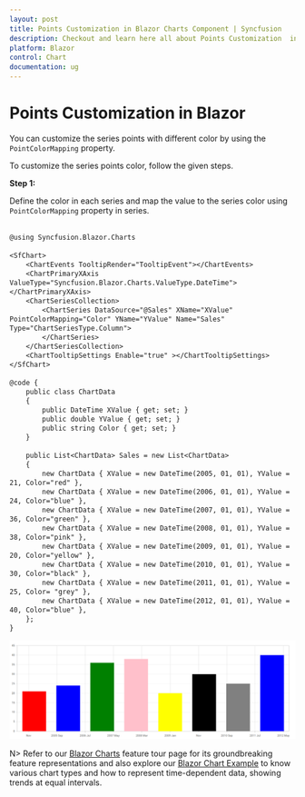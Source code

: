 ```yaml
---
layout: post
title: Points Customization in Blazor Charts Component | Syncfusion
description: Checkout and learn here all about Points Customization  in Syncfusion Blazor Charts component and more.
platform: Blazor
control: Chart
documentation: ug
---
```

<!-- markdownlint-disable MD036 -->
# Points Customization in Blazor

You can customize the series points with different color by using the ``PointColorMapping`` property.

To customize the series points color, follow the given steps.

**Step 1:**

Define the color in each series and map the value to the series color using ``PointColorMapping`` property in series.

```cshtml

@using Syncfusion.Blazor.Charts                 

<SfChart>
    <ChartEvents TooltipRender="TooltipEvent"></ChartEvents>
    <ChartPrimaryXAxis ValueType="Syncfusion.Blazor.Charts.ValueType.DateTime"></ChartPrimaryXAxis>
    <ChartSeriesCollection>
        <ChartSeries DataSource="@Sales" XName="XValue" PointColorMapping="Color" YName="YValue" Name="Sales" Type="ChartSeriesType.Column">
        </ChartSeries>
    </ChartSeriesCollection>
    <ChartTooltipSettings Enable="true" ></ChartTooltipSettings>
</SfChart>

@code {
    public class ChartData
    {
        public DateTime XValue { get; set; }
        public double YValue { get; set; }
        public string Color { get; set; }
    }

    public List<ChartData> Sales = new List<ChartData>
    {
        new ChartData { XValue = new DateTime(2005, 01, 01), YValue = 21, Color="red" },
        new ChartData { XValue = new DateTime(2006, 01, 01), YValue = 24, Color="blue" },
        new ChartData { XValue = new DateTime(2007, 01, 01), YValue = 36, Color="green" },
        new ChartData { XValue = new DateTime(2008, 01, 01), YValue = 38, Color="pink" },
        new ChartData { XValue = new DateTime(2009, 01, 01), YValue = 20, Color="yellow" },
        new ChartData { XValue = new DateTime(2010, 01, 01), YValue = 30, Color="black" },
        new ChartData { XValue = new DateTime(2011, 01, 01), YValue = 25, Color= "grey" },
        new ChartData { XValue = new DateTime(2012, 01, 01), YValue = 40, Color="blue" },
    };    
}
```
![Blazor Chart With Points Customization](../images/how-to/blazor-chart-points-customization.png)

N> Refer to our [Blazor Charts](https://www.syncfusion.com/blazor-components/blazor-charts) feature tour page for its groundbreaking feature representations and also explore our [Blazor Chart Example](https://blazor.syncfusion.com/demos/chart/line?theme=bootstrap4) to know various chart types and how to represent time-dependent data, showing trends at equal intervals.